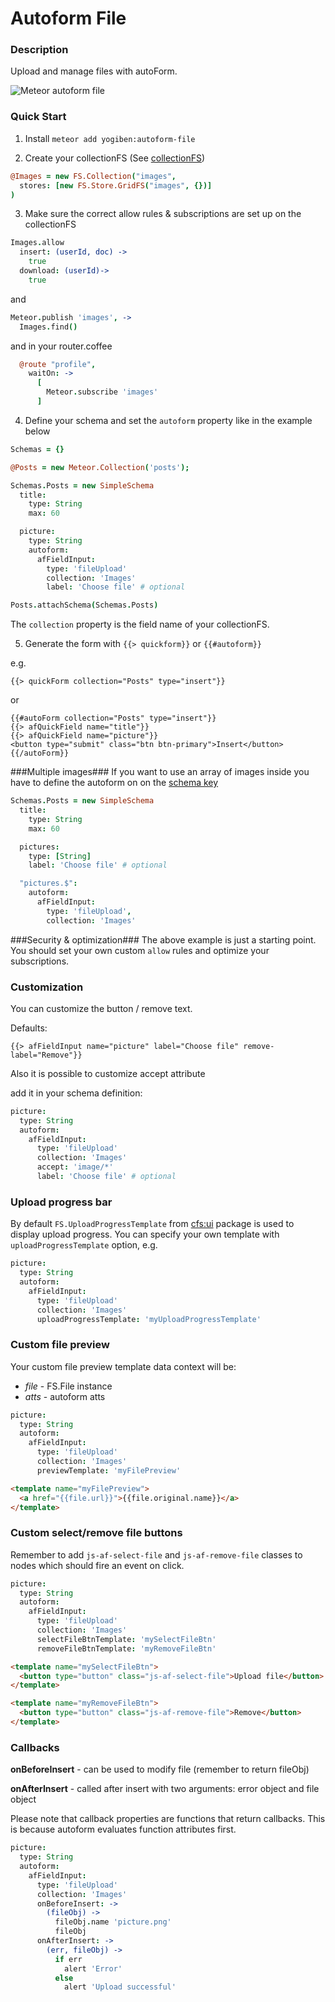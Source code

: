 Autoform File
=============

### Description ###
Upload and manage files with autoForm.

![Meteor autoform file](https://raw.githubusercontent.com/yogiben/meteor-autoform-file/master/readme/1.png)

### Quick Start ###
1) Install `meteor add yogiben:autoform-file`

2) Create your collectionFS (See [collectionFS](https://github.com/CollectionFS/Meteor-CollectionFS))
```coffeescript
@Images = new FS.Collection("images",
  stores: [new FS.Store.GridFS("images", {})]
)
```
3) Make sure the correct allow rules & subscriptions are set up on the collectionFS
```coffeescript
Images.allow
  insert: (userId, doc) ->
    true
  download: (userId)->
    true
```
and
```coffeescript
Meteor.publish 'images', ->
  Images.find()
```
and in your router.coffee
```coffeescript
  @route "profile",
    waitOn: ->
      [
        Meteor.subscribe 'images'
      ]
```
4) Define your schema and set the `autoform` property like in the example below
```coffeescript
Schemas = {}

@Posts = new Meteor.Collection('posts');

Schemas.Posts = new SimpleSchema
  title:
    type: String
    max: 60

  picture:
    type: String
    autoform:
      afFieldInput:
        type: 'fileUpload'
        collection: 'Images'
        label: 'Choose file' # optional

Posts.attachSchema(Schemas.Posts)
```

The `collection` property is the field name of your collectionFS.

5) Generate the form with `{{> quickform}}` or `{{#autoform}}`

e.g.
```
{{> quickForm collection="Posts" type="insert"}}
```

or

```
{{#autoForm collection="Posts" type="insert"}}
{{> afQuickField name="title"}}
{{> afQuickField name="picture"}}
<button type="submit" class="btn btn-primary">Insert</button>
{{/autoForm}}
```

###Multiple images###
If you want to use an array of images inside you have to define the autoform on on the [schema key](https://github.com/aldeed/meteor-simple-schema#schema-keys)

```coffeescript
Schemas.Posts = new SimpleSchema
  title:
    type: String
    max: 60

  pictures:
    type: [String]
    label: 'Choose file' # optional

  "pictures.$":
    autoform:
      afFieldInput:
        type: 'fileUpload',
        collection: 'Images'
```

###Security & optimization###
The above example is just a starting point. You should set your own custom `allow` rules and optimize your subscriptions.

### Customization ###
You can customize the button / remove text.

Defaults:
```
{{> afFieldInput name="picture" label="Choose file" remove-label="Remove"}}
```

Also it is possible to customize accept attribute

add it in your schema definition:
```coffeescript
picture:
  type: String
  autoform:
    afFieldInput:
      type: 'fileUpload'
      collection: 'Images'
      accept: 'image/*'
      label: 'Choose file' # optional

```

### Upload progress bar ###

By default `FS.UploadProgressTemplate` from [cfs:ui](https://github.com/CollectionFS/Meteor-cfs-ui) package is used to display upload progress. You can specify your own template with `uploadProgressTemplate` option, e.g.

```coffeescript
picture:
  type: String
  autoform:
    afFieldInput:
      type: 'fileUpload'
      collection: 'Images'
      uploadProgressTemplate: 'myUploadProgressTemplate'
```

### Custom file preview ###

Your custom file preview template data context will be:

- *file* - FS.File instance
- *atts* - autoform atts

```coffeescript
picture:
  type: String
  autoform:
    afFieldInput:
      type: 'fileUpload'
      collection: 'Images'
      previewTemplate: 'myFilePreview'
```

```html
<template name="myFilePreview">
  <a href="{{file.url}}">{{file.original.name}}</a>
</template>
```

### Custom select/remove file buttons ###

Remember to add `js-af-select-file` and `js-af-remove-file` classes to nodes which should fire an event on click.

```coffeescript
picture:
  type: String
  autoform:
    afFieldInput:
      type: 'fileUpload'
      collection: 'Images'
      selectFileBtnTemplate: 'mySelectFileBtn'
      removeFileBtnTemplate: 'myRemoveFileBtn'
```

```html
<template name="mySelectFileBtn">
  <button type="button" class="js-af-select-file">Upload file</button>
</template>

<template name="myRemoveFileBtn">
  <button type="button" class="js-af-remove-file">Remove</button>
</template>
```

### Callbacks ###

**onBeforeInsert** - can be used to modify file (remember to return fileObj)

**onAfterInsert** - called after insert with two arguments: error object and file object

Please note that callback properties are functions that return callbacks. This is because autoform evaluates function attributes first.

```coffeescript
picture:
  type: String
  autoform:
    afFieldInput:
      type: 'fileUpload'
      collection: 'Images'
      onBeforeInsert: ->
        (fileObj) ->
          fileObj.name 'picture.png'
          fileObj
      onAfterInsert: ->
        (err, fileObj) ->
          if err
            alert 'Error'
          else
            alert 'Upload successful'
```
